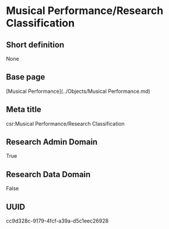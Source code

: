 # Musical Performance/Research Classification
## Short definition
None
## Base page
[Musical Performance](../Objects/Musical Performance.md)
## Meta title
csr:Musical Performance/Research Classification
## Research Admin Domain
True
## Research Data Domain
False
## UUID
cc9d328c-9179-4fcf-a39a-d5c1eec26928
